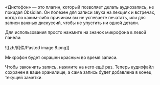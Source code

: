 «Диктофон» — это плагин, который позволяет делать аудиозапись, не покидая Obsidian. Он полезен для записи звука на лекциях и встречах, когда по каким-либо причинам вы не успеваете печатать, или для записи важных дискуссий, чтобы не упустить ни одной детали.

Для использования просто нажмите на значок микрофона в левой панели:

![[zh/附件/Pasted image 8.png]]

Микрофон будет окрашен красным во время записи.

Чтобы закончить запись, нажмите на него ещё раз. Теперь аудиофайл сохранен в ваше хранилище, а сама запись будет добавлена в конец текущей заметки.